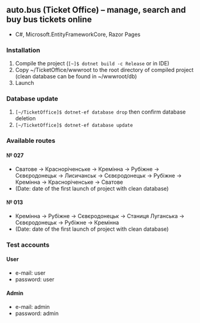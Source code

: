 ## auto.bus (Ticket Office) – manage, search and buy bus tickets online

- C#, Microsoft.EntityFrameworkCore, Razor Pages

### Installation

1. Compile the project (`[~]$ dotnet build -c Release` or in IDE)
2. Copy ~/TicketOffice/wwwroot to the root directory of compiled project (clean database can be found in ~/wwwroot/db)
3. Launch

### Database update

1. `[~/TicketOffice]$ dotnet-ef database drop` then confirm database deletion
2. `[~/TicketOffice]$ dotnet-ef database update`

### Available routes

#### № 027

- Сватове -> Красноріченське -> Кремінна -> Рубіжне -> Сєвєродонецьк -> Лисичанськ -> Сєвєродонецьк -> Рубіжне -> Кремінна -> Красноріченське -> Сватове 
- (Date: date of the first launch of project with clean database)

#### № 013

- Кремінна -> Рубіжне -> Сєвєродонецьк -> Станиця Луганська -> Сєвєродонецьк -> Рубіжне -> Кремінна 
- (Date: date of the first launch of project with clean database)

### Test accounts

#### User

- e-mail: user
- password: user

#### Admin

- e-mail: admin
- password: admin
